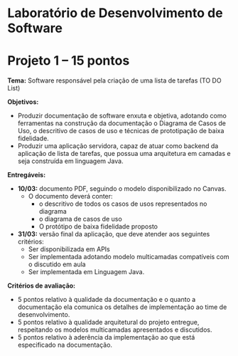 # Laboratório de Desenvolvimento de Software
# Projeto 1 – 15 pontos

**Tema:** Software responsável pela criação de uma lista de tarefas (TO DO List)

**Objetivos:**
- Produzir documentação de software enxuta e objetiva, adotando como ferramentas na construção da documentação o Diagrama de Casos de Uso, o descritivo de casos de uso e técnicas de prototipação de baixa fidelidade.
- Produzir uma aplicação servidora, capaz de atuar como backend da aplicação de lista de tarefas, que possua uma arquitetura em camadas e seja construída em linguagem Java.

**Entregáveis:**
- **10/03:** documento PDF, seguindo o modelo disponibilizado no Canvas.
  - O documento deverá conter:
    - o descritivo de todos os casos de usos representados no diagrama
    - o diagrama de casos de uso
    - O protótipo de baixa fidelidade proposto
- **31/03:** versão final da aplicação, que deve atender aos seguintes critérios:
  - Ser disponibilizada em APIs
  - Ser implementada adotando modelo multicamadas compatíveis com o discutido em aula
  - Ser implementada em Linguagem Java.

**Critérios de avaliação:**
- 5 pontos relativo à qualidade da documentação e o quanto a documentação ela comunica os detalhes de implementação ao time de desenvolvimento.
- 5 pontos relativo à qualidade arquitetural do projeto entregue, respeitando os modelos multicamadas apresentados e discutidos.
- 5 pontos relativo à aderência da implementação ao que está especificado na documentação.
